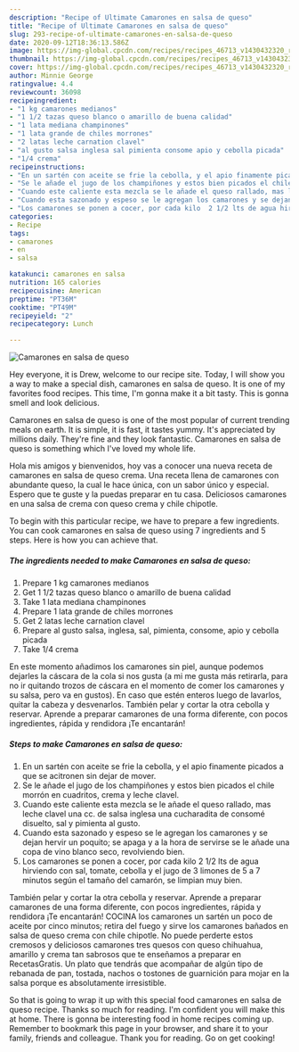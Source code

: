 ```yaml
---
description: "Recipe of Ultimate Camarones en salsa de queso"
title: "Recipe of Ultimate Camarones en salsa de queso"
slug: 293-recipe-of-ultimate-camarones-en-salsa-de-queso
date: 2020-09-12T18:36:13.586Z
image: https://img-global.cpcdn.com/recipes/recipes_46713_v1430432320_receta_foto_00046713-ac2thy5adnnibrj07guw/751x532cq70/camarones-en-salsa-de-queso-foto-principal.jpg
thumbnail: https://img-global.cpcdn.com/recipes/recipes_46713_v1430432320_receta_foto_00046713-ac2thy5adnnibrj07guw/751x532cq70/camarones-en-salsa-de-queso-foto-principal.jpg
cover: https://img-global.cpcdn.com/recipes/recipes_46713_v1430432320_receta_foto_00046713-ac2thy5adnnibrj07guw/751x532cq70/camarones-en-salsa-de-queso-foto-principal.jpg
author: Minnie George
ratingvalue: 4.4
reviewcount: 36098
recipeingredient:
- "1 kg camarones medianos"
- "1 1/2 tazas queso blanco o amarillo de buena calidad"
- "1 lata mediana champinones"
- "1 lata grande de chiles morrones"
- "2 latas leche carnation clavel"
- "al gusto salsa inglesa sal pimienta consome apio y cebolla picada"
- "1/4 crema"
recipeinstructions:
- "En un sartén con aceite se frie la cebolla, y el apio finamente picados a que se acitronen sin dejar de mover."
- "Se le añade el jugo de los champiñones y estos bien picados el chile morrón en cuadritos, crema y leche clavel."
- "Cuando este caliente esta mezcla se le añade el queso rallado, mas leche clavel una cc. de salsa inglesa una cucharadita de consomé disuelto, sal y pimienta al gusto."
- "Cuando esta sazonado y espeso se le agregan los camarones y se dejan hervir un poquito; se apaga y a la hora de servirse se le añade una copa de vino blanco seco, revolviendo bien."
- "Los camarones se ponen a cocer, por cada kilo  2 1/2 lts de agua hirviendo con sal, tomate, cebolla y el jugo de 3 limones de 5 a 7 minutos según el tamaño del camarón, se limpian muy bien."
categories:
- Recipe
tags:
- camarones
- en
- salsa

katakunci: camarones en salsa 
nutrition: 165 calories
recipecuisine: American
preptime: "PT36M"
cooktime: "PT49M"
recipeyield: "2"
recipecategory: Lunch

---
```



![Camarones en salsa de queso](https://img-global.cpcdn.com/recipes/recipes_46713_v1430432320_receta_foto_00046713-ac2thy5adnnibrj07guw/751x532cq70/camarones-en-salsa-de-queso-foto-principal.jpg)

Hey everyone, it is Drew, welcome to our recipe site. Today, I will show you a way to make a special dish, camarones en salsa de queso. It is one of my favorites food recipes. This time, I'm gonna make it a bit tasty. This is gonna smell and look delicious.

Camarones en salsa de queso is one of the most popular of current trending meals on earth. It is simple, it is fast, it tastes yummy. It's appreciated by millions daily. They're fine and they look fantastic. Camarones en salsa de queso is something which I've loved my whole life.

Hola mis amigos y bienvenidos, hoy vas a conocer una nueva receta de camarones en salsa de queso crema. Una receta llena de camarones con abundante queso, la cual le hace única, con un sabor único y especial. Espero que te guste y la puedas preparar en tu casa. Deliciosos camarones en una salsa de crema con queso crema y chile chipotle.


To begin with this particular recipe, we have to prepare a few ingredients. You can cook camarones en salsa de queso using 7 ingredients and 5 steps. Here is how you can achieve that.

<!--inarticleads1-->

##### The ingredients needed to make Camarones en salsa de queso:

1. Prepare 1 kg camarones medianos
1. Get 1 1/2 tazas queso blanco o amarillo de buena calidad
1. Take 1 lata mediana champinones
1. Prepare 1 lata grande de chiles morrones
1. Get 2 latas leche carnation clavel
1. Prepare al gusto salsa, inglesa, sal, pimienta, consome, apio y cebolla picada
1. Take 1/4 crema


En este momento añadimos los camarones sin piel, aunque podemos dejarles la cáscara de la cola si nos gusta (a mi me gusta más retirarla, para no ir quitando trozos de cáscara en el momento de comer los camarones y su salsa, pero va en gustos). En caso que estén enteros luego de lavarlos, quitar la cabeza y desvenarlos. También pelar y cortar la otra cebolla y reservar. Aprende a preparar camarones de una forma diferente, con pocos ingredientes, rápida y rendidora ¡Te encantarán! 

<!--inarticleads2-->

##### Steps to make Camarones en salsa de queso:

1. En un sartén con aceite se frie la cebolla, y el apio finamente picados a que se acitronen sin dejar de mover.
1. Se le añade el jugo de los champiñones y estos bien picados el chile morrón en cuadritos, crema y leche clavel.
1. Cuando este caliente esta mezcla se le añade el queso rallado, mas leche clavel una cc. de salsa inglesa una cucharadita de consomé disuelto, sal y pimienta al gusto.
1. Cuando esta sazonado y espeso se le agregan los camarones y se dejan hervir un poquito; se apaga y a la hora de servirse se le añade una copa de vino blanco seco, revolviendo bien.
1. Los camarones se ponen a cocer, por cada kilo  2 1/2 lts de agua hirviendo con sal, tomate, cebolla y el jugo de 3 limones de 5 a 7 minutos según el tamaño del camarón, se limpian muy bien.


También pelar y cortar la otra cebolla y reservar. Aprende a preparar camarones de una forma diferente, con pocos ingredientes, rápida y rendidora ¡Te encantarán! COCINA los camarones un sartén un poco de aceite por cinco minutos; retira del fuego y sirve los camarones bañados en salsa de queso crema con chile chipotle. No puede perderte estos cremosos y deliciosos camarones tres quesos con queso chihuahua, amarillo y crema tan sabrosos que te enseñamos a preparar en RecetasGratis. Un plato que tendrás que acompañar de algún tipo de rebanada de pan, tostada, nachos o tostones de guarnición para mojar en la salsa porque es absolutamente irresistible. 

So that is going to wrap it up with this special food camarones en salsa de queso recipe. Thanks so much for reading. I'm confident you will make this at home. There is gonna be interesting food in home recipes coming up. Remember to bookmark this page in your browser, and share it to your family, friends and colleague. Thank you for reading. Go on get cooking!
